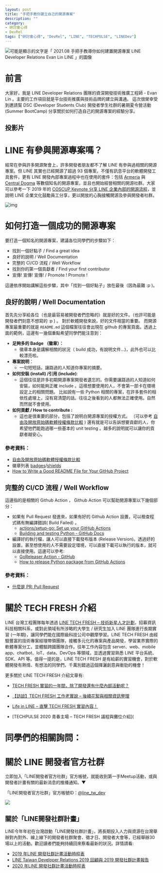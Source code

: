 ```yaml
---
layout: post
title: "手把手教你建立自己的開源專案"
description: ""
category: 
- 研討會心得
- DevRel
tags: ["研討會心得", "DevRel", "LINE", "TECHPULSE", "LINEDev"]
---
```


![可能是顯示的文字是「 2021.08 手把手教導你如何建置開源專案 LINE Developer Relations Evan Lin LINE 」的圖像](https://scontent.ftpe8-2.fna.fbcdn.net/v/t39.30808-6/237290503_10222305088389882_6303611173398782921_n.jpg?_nc_cat=103&ccb=1-5&_nc_sid=730e14&_nc_ohc=zbmFUweBrE4AX_neJPW&tn=fE5B7NFKKVXKPnFB&_nc_ht=scontent.ftpe8-2.fna&oh=00e5c7a5f754629bf6189ace57171a44&oe=612A8844)

# 前言

大家好，我是 LINE Developer Relations 團隊的資深開發技術推廣工程師 - Evan Lin 。主要的工作項目就是平台技術推廣與技術品牌的建立與溝通。 這次很榮幸受到邀請幫 DSC (Developer Students Club) 開發者學生社群的暑期夏令營活動 (Summer BootCamp) 分享關於如何打造自己的開源專案的經驗分享。 

## 投影片

<script async class="speakerdeck-embed" data-id="7c88264dc5594cc2846386c275f1989a" data-ratio="1.77777777777778" src="//speakerdeck.com/assets/embed.js"></script>

# LINE 有參與開源專案嗎？

經常在參與許多開源聚會上，許多開發者朋友都不了解 LINE 有參與過相關的開源專案。但 LINE 其實也已經開源了超過 93 個專案，不僅有訊息平台的軟體開發工具套件，更有 LINE 開發內部專案過程中也在使用的套件：包括 [Armeria](https://github.com/line/armeria) 與 [Central Dogma](https://github.com/line/centraldogma) 等數個知名的開源專案，並且也開始經營相關的開源社群。大家可以參考一下 2019 年的 [COSCUP Keynote 分享 LINE 企業內部的開源流程](https://engineering.linecorp.com/zh-hant/blog/line-coscup-2019/)，並說明 LINE 企業文化鼓勵員工分享，更以開放的心胸接觸開源及參與開發者社群。

![img](https://engineering.linecorp.com/wp-content/uploads/2019/09/keynote_armeria-1024x768.jpg)

# 如何打造一個成功的開源專案

<script async class="speakerdeck-embed" data-slide="8" data-id="7c88264dc5594cc2846386c275f1989a" data-ratio="1.77777777777778" src="//speakerdeck.com/assets/embed.js"></script>

要打造一個知名的開源專案，建議各位同學們的步驟如下：

- 找到一個好點子 / Find a great idea 
- 良好的說明 / Well Documentation
- 完整的 CI/CD 流程 / Well Workflow
- 找到你的第一個貢獻者 / Find your first contributor 
- 宣傳! 宣傳! 宣傳! / Promote ! Promote ! 

這邊依序開始講解這些步驟，其中「找到一個好點子」放在最後（因為最難 :p )。

## 良好的說明 / Well Documentation

<script async class="speakerdeck-embed" data-slide="10" data-id="7c88264dc5594cc2846386c275f1989a" data-ratio="1.77777777777778" src="//speakerdeck.com/assets/embed.js"></script>

首先先分享給各位（也是最容易被開發者們忽略的）就是好的文件。（也許可能是開發者們刻意不想寫的 :p ) 。 對於軟體開發來說，好的文件相當的重要。 而開源專案最重要的就是 `README.md` 這個檔案往往會出現在 github 的專案頁面。透過上面的範例，這邊有一幾個重點希望同學們能注意到：

- **足夠多的 Badge （徽章）：**
  - 徽章本身是講解相關的狀況（ build 成功，有說明文件...)，此外也可以比較漂亮啦。
- **專案說明**： 
  - 一句短短話，讓路過的人知道你專案的摘要。
- **如何安裝 (install) /引用 (include)**: 
  - 這個往往是許多初期開源專案開發者遺忘的。你需要讓路過的人知道如何安裝，如何能夠正確 include 。這樣想要使用的人，不會第一部卡在環境設定上的相關問題。  比如說有一些 Python 相關的專案，在許多套件的相依性處理上，沒有寫清楚的話。往往之後看到的人都無法正確使用。自然而然就不會使用。
- **如何貢獻 / How to contribute :**
  - 這也是很重要的部分，包括了說明白開源專案的授權方式。 （可以參考 [自由及開放原始碼軟體授權條款比較](https://zh.wikipedia.org/wiki/%E8%87%AA%E7%94%B1%E5%8F%8A%E9%96%8B%E6%94%BE%E5%8E%9F%E5%A7%8B%E7%A2%BC%E8%BB%9F%E9%AB%94%E8%A8%B1%E5%8F%AF%E8%AD%89%E6%AF%94%E8%BC%83) ) 還有就是可以告訴想要貢獻的人，你希望他們能跑過哪一些基本的 unit testing 。越多的說明就可以讓你的貢獻者越安心。

### 參考資料：

-  [自由及開放原始碼軟體授權條款比較](https://zh.wikipedia.org/wiki/%E8%87%AA%E7%94%B1%E5%8F%8A%E9%96%8B%E6%94%BE%E5%8E%9F%E5%A7%8B%E7%A2%BC%E8%BB%9F%E9%AB%94%E8%A8%B1%E5%8F%AF%E8%AD%89%E6%AF%94%E8%BC%83) 
- 徽章列表 [badges](https://github.com/badges)/[shields](https://github.com/badges/shields)
- [How to Write a Good README File for Your GitHub Project](https://www.freecodecamp.org/news/how-to-write-a-good-readme-file/)

## 完整的 CI/CD 流程 / Well Workflow

<script async class="speakerdeck-embed" data-slide="11" data-id="7c88264dc5594cc2846386c275f1989a" data-ratio="1.77777777777778" src="//speakerdeck.com/assets/embed.js"></script>

這邊指的是相關的 Github Action ， Github Action 可以幫助開源專案以下幾個部分：

- 如果有 Pull Request 發進來，如果有好的 Github Action 設置，可以檢查程式碼有無編譯錯誤( Build Failed) 。
  - [actions/setup-go: Set up your GitHub Actions](https://github.com/actions/setup-go)
  - [Building and testing Python - GitHub Docs](https://docs.github.com/en/actions/guides/building-and-testing-python)
- 編譯好的執行檔，讓人可以直接下載發布版本 (Release Version)。透過好的設置，甚至想使用的人不需要設定環境，可以直接下載可以執行的版本，就可以直接使用。這邊可以參考:
  - [GoReleaser Action - GitHub](https://github.com/goreleaser/goreleaser-action)
  - [How to release Python package from GitHub Actions](https://blog.chezo.uno/how-to-release-python-package-from-github-actions-d5a1d8edba6e)

### 參考資料：

- [什麼是 PR: Pull Request](https://yingchencheng.medium.com/github-%E4%B8%8A%E5%B8%B8%E5%B8%B8%E5%87%BA%E7%8F%BE%E7%9A%84%E7%B8%AE%E5%AF%AB-b7aa396971a1#:~:text=PR%20(Pull%20Request)&text=%E4%BF%AE%E6%94%B9%E5%AE%8C%E6%88%90%E5%BE%8C%EF%BC%8C%E5%85%88%E6%8E%A8,%E7%9C%8B%E4%B8%80%E4%B8%8B%E4%BD%A0%E7%9A%84%E4%BF%AE%E6%94%B9%E3%80%82&text=%E4%B8%8A%E9%9D%A2%E7%9A%84%E6%B5%81%E7%A8%8B%E4%B8%AD%EF%BC%8C%E3%80%8C%E7%99%BC,%E5%8B%95%E4%BD%9C%E5%B0%B1%E5%8F%AB%E5%81%9APull%20Request%E3%80%82) 

  

# 關於 TECH FRESH 介紹


LINE 台灣工程團隊每年透過 [LINE TECH FRESH – 技術新星人才計劃](https://career.linecorp.com/linecorp/career/detail/20000111/704/5570?classId=&locationCd=TW&page=)，招募資訊科技相關科系，或對此領域有所涉略的大學生 / 研究生加入 LINE 團隊進行長期實習 (一年期)，讓同學們能在國際級科技公司中觀摩學習。LINE TECH FRESH 由經驗豐富的技術專案經理帶領團隊，接觸多元化的專案與產品開發，學習業界實際的軟體專案分工，並體驗跨國團隊合作。往年工作內容包含 server、web、mobile app、chatbot、IoT、data、DevOps 等領域，並透過實習熟悉 LINE 平台系統、SDK、API 等。值得一提的是，LINE TECH FRESH 是有給薪的實習機會，對於軟體開發有熱情、有想法的同學們，千萬別錯過這個揮灑創意與衝勁的機會！

更多關於 LINE TECH FRESH 介紹文章有:

- [TECH FRESH 實習的一年間，除了開發還有什麼內部活動呢？](https://engineering.linecorp.com/zh-hant/blog/line-tech-fresh-2020-graduate/)

- [【訪談】TECH FRESH 工作老實說 – 後續花絮與相關資訊整理](https://engineering.linecorp.com/zh-hant/blog/what-is-tech-fresh-interview/)

- [Life in LINE – 直擊 TECH FRESH 實習內容！](https://engineering.linecorp.com/zh-hant/blog/life-in-line-tech-fresh-sharing/)

- [TECHPULSE 2020 青春主場 – TECH FRESH 議程與攤位介紹](

# 同學們的相關詢問：


# 關於 LINE  開發者官方社群


立即加入「LINE開發者官方社群」官方帳號，就能收到第一手Meetup活動，或與開發者計畫有關的最新消息的推播通知。▼

「LINE開發者官方社群」官方帳號ID：[@line_tw_dev](https://lin.ee/s5RsZHo)

![](http://www.evanlin.com/images/2020/line-tw-dev-qr.png)

## 關於「LINE開發社群計畫」

LINE今年年初在台灣啟動「LINE開發社群計畫」，將長期投入人力與資源在台灣舉辦對內對外、線上線下的開發者社群聚會、徵才日、開發者大會等，已經舉辦30場以上的活動。歡迎讀者們能夠持續回來察看最新的狀況。詳情請看:

- [2019 年LINE 開發社群計畫活動時程表](https://engineering.linecorp.com/zh-hant/blog/line-taiwan-developer-relations-2019-plan/)
- [LINE Taiwan Developer Relations 2019 回顧與 2019 開發社群計畫報告](https://engineering.linecorp.com/zh-hant/blog/line-taiwan-developer-relations-2019/)
- [2020 年LINE 開發社群計畫活動時程表](https://engineering.linecorp.com/zh-hant/blog/2020-line-tw-devrel/)

